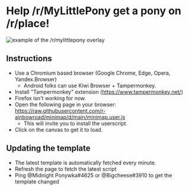 Help /r/MyLittlePony get a pony on /r/place!
============================================

![example of the /r/mylittlepony overlay](https://i.imgur.com/gseABgb.png)

Instructions
------------

* Use a Chromium based browser (Google Chrome, Edge, Opera, Yandex.Browser)
  * Android folks can use Kiwi Browser + Tampermonkey.
* Install "Tampermonkey" extension (https://www.tampermonkey.net/)
* Firefox isn't working for now. 
* Open the following page in your browser: <https://raw.githubusercontent.com/r-ainbowroad/minimap/d/main/minimap.user.js>
  * This will invite you to install the userscript.
* Click on the canvas to get it to load.

Updating the template
---------------------

* The latest template is automatically fetched every minute.
* Refresh the page to fetch the latest script
* Ping @Midnight Ponywka#4625 or @Bigcheese#3910 to get the template changed

